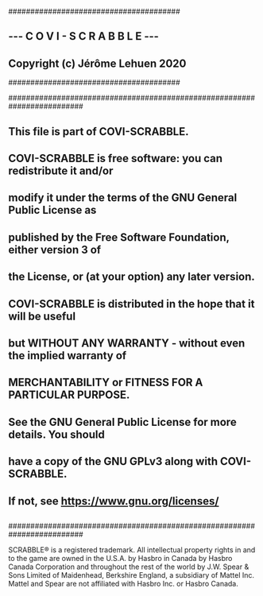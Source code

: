 #######################################
## --- C O V I - S C R A B B L E --- ##
## Copyright (c) Jérôme Lehuen 2020  ##
#######################################

#########################################################################
##                                                                     ##
##   This file is part of COVI-SCRABBLE.                               ##
##                                                                     ##
##   COVI-SCRABBLE is free software: you can redistribute it and/or    ##
##   modify it under the terms of the GNU General Public License as    ##
##   published by the Free Software Foundation, either version 3 of    ##
##   the License, or (at your option) any later version.               ##
##                                                                     ##
##   COVI-SCRABBLE is distributed in the hope that it will be useful   ##
##   but WITHOUT ANY WARRANTY - without even the implied warranty of   ##
##   MERCHANTABILITY or FITNESS FOR A PARTICULAR PURPOSE.              ##
##                                                                     ##
##   See the GNU General Public License for more details. You should   ##
##   have a copy of the GNU GPLv3 along with COVI-SCRABBLE.            ##
##   If not, see https://www.gnu.org/licenses/                         ##
##                                                                     ##
#########################################################################

SCRABBLE® is a registered trademark. All intellectual property
rights in and to the game are owned in the U.S.A. by Hasbro in
Canada by Hasbro Canada Corporation and throughout the rest of
the world by J.W. Spear & Sons Limited of Maidenhead, Berkshire
England, a subsidiary of Mattel Inc. Mattel and Spear are not
affiliated with Hasbro Inc. or Hasbro Canada.
